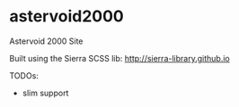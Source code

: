 # astervoid2000
Astervoid 2000 Site

Built using the Sierra SCSS lib:
http://sierra-library.github.io

TODOs:

* slim support
